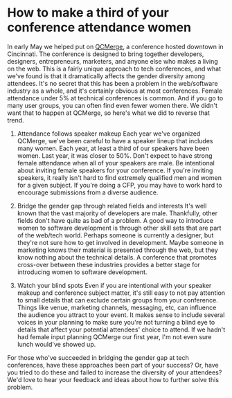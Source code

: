 # How to make a third of your conference attendance women

In early May we helped put on [QCMerge](qcmerge.com), a conference hosted downtown in Cincinnati. The conference is designed to bring together developers, designers, entrepreneurs, marketers, and anyone else who makes a living on the web. This is a fairly unique approach to tech conferences, and what we've found is that it dramatically affects the gender diversity among attendees. It's no secret that this has been a problem in the web/software industry as a whole, and it's certainly obvious at most conferences. Female attendance under 5% at technical conferences is common. And if you go to many user groups, you can often find even fewer women there. We didn't want that to happen at QCMerge, so here's what we did to reverse that trend.

1. Attendance follows speaker makeup
Each year we've organized QCMerge, we've been careful to have a speaker lineup that includes many women. Each year, at least a third of our speakers have been women. Last year, it was closer to 50%. Don't expect to have strong female attendance when all of your speakers are male. Be intentional about inviting female speakers for your conference. If you're inviting speakers, it really isn't hard to find extremely qualified men and women for a given subject. If you're doing a CFP, you may have to work hard to encourage submissions from a diverse audience.

2. Bridge the gender gap through related fields and interests
It's well known that the vast majority of developers are male. Thankfully, other fields don't have quite as bad of a problem. A good way to introduce women to software development is through other skill sets that are part of the web/tech world. Perhaps someone is currently a designer, but they're not sure how to get involved in development. Maybe someone in marketing knows their material is presented through the web, but they know nothing about the technical details. A conference that promotes cross-over between these industries provides a better stage for introducing women to software development.

3. Watch your blind spots
Even if you are intentional with your speaker makeup and conference subject matter, it's still easy to not pay attention to small details that can exclude certain groups from your conference. Things like venue, marketing channels, messaging, etc, can influence the audience you attract to your event. It makes sense to include several voices in your planning to make sure you're not turning a blind eye to details that affect your potential attendees' choice to attend. If we hadn't had female input planning QCMerge our first year, I'm not even sure lunch would've showed up.

For those who've succeeded in bridging the gender gap at tech conferences, have these approaches been part of your success? Or, have you tried to do these and failed to increase the diversity of your attendees? We'd love to hear your feedback and ideas about how to further solve this problem.
